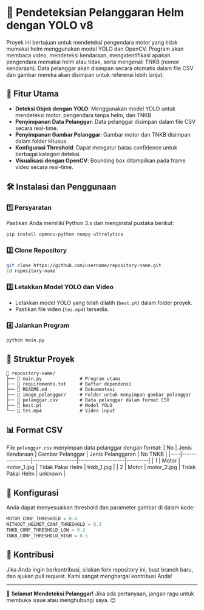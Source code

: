 # 🚀 Pendeteksian Pelanggaran Helm dengan YOLO v8

Proyek ini bertujuan untuk mendeteksi pengendara motor yang tidak memakai helm menggunakan model YOLO dan OpenCV. Program akan membaca video, mendeteksi kendaraan, mengidentifikasi apakah pengendara memakai helm atau tidak, serta mengenali TNKB (nomor kendaraan). Data pelanggar akan disimpan secara otomatis dalam file CSV dan gambar mereka akan disimpan untuk referensi lebih lanjut.

## 📌 Fitur Utama
- **Deteksi Objek dengan YOLO**: Menggunakan model YOLO untuk mendeteksi motor, pengendara tanpa helm, dan TNKB.
- **Penyimpanan Data Pelanggar**: Data pelanggar disimpan dalam file CSV secara real-time.
- **Penyimpanan Gambar Pelanggar**: Gambar motor dan TNKB disimpan dalam folder khusus.
- **Konfigurasi Threshold**: Dapat mengatur batas confidence untuk berbagai kategori deteksi.
- **Visualisasi dengan OpenCV**: Bounding box ditampilkan pada frame video secara real-time.

## 🛠️ Instalasi dan Penggunaan
### 1️⃣ Persyaratan
Pastikan Anda memiliki Python 3.x dan menginstal pustaka berikut:
```bash
pip install opencv-python numpy ultralytics
```

### 2️⃣ Clone Repository
```bash
git clone https://github.com/username/repository-name.git
cd repository-name
```

### 3️⃣ Letakkan Model YOLO dan Video
- Letakkan model YOLO yang telah dilatih (`best.pt`) dalam folder proyek.
- Pastikan file video (`tes.mp4`) tersedia.

### 4️⃣ Jalankan Program
```bash
python main.py
```

## 📂 Struktur Proyek
```
📂 repository-name/
├── 📄 main.py              # Program utama
├── 📄 requirements.txt     # Daftar dependensi
├── 📄 README.md            # Dokumentasi
├── 📂 image_pelanggar/     # Folder untuk menyimpan gambar pelanggar
├── 📄 pelanggar.csv        # Data pelanggar dalam format CSV
├── 📄 best.pt              # Model YOLO
└── 📄 tes.mp4              # Video input
```

## 📊 Format CSV
File `pelanggar.csv` menyimpan data pelanggar dengan format:
| No | Jenis Kendaraan | Gambar Pelanggar | Jenis Pelanggaran | No TNKB |
|----|----------------|------------------|-------------------|---------|
| 1  | Motor         | motor_1.jpg      | Tidak Pakai Helm  | tnkb_1.jpg |
| 2  | Motor         | motor_2.jpg      | Tidak Pakai Helm  | unknown |

## 🔧 Konfigurasi
Anda dapat menyesuaikan threshold dan parameter gambar di dalam kode:
```python
MOTOR_CONF_THRESHOLD = 0.4
WITHOUT_HELMET_CONF_THRESHOLD = 0.3
TNKB_CONF_THRESHOLD_LOW = 0.2
TNKB_CONF_THRESHOLD_HIGH = 0.5
```

## 🤝 Kontribusi
Jika Anda ingin berkontribusi, silakan fork repository ini, buat branch baru, dan ajukan pull request. Kami sangat menghargai kontribusi Anda!

---

🚀 **Selamat Mendeteksi Pelanggar!** Jika ada pertanyaan, jangan ragu untuk membuka issue atau menghubungi saya. 😊

